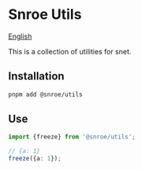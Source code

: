 # Snroe Utils

[English](./readme/README_EN.md)

This is a collection of utilities for snet.

## Installation
```sh
pnpm add @snroe/utils
```

## Use
```ts
import {freeze} from '@snroe/utils';

// {a: 1}
freeze({a: 1});
```